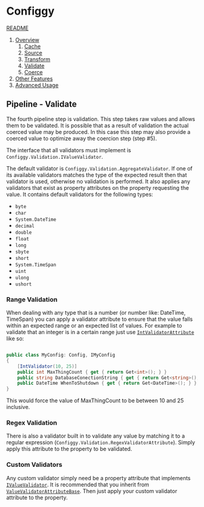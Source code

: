 # Configgy

[README](../../README.md)

1. [Overview](../1-Overview.md)
    1. [Cache](1-Cache.md)
    2. [Source](2-Source.md)
    3. [Transform](3-Transform.md)
    4. [Validate](4-Validate.md)
    5. [Coerce](5-Coerce.md)
2. [Other Features](../2-Other.md)
3. [Advanced Usage](../3-Advanced.md)

## Pipeline - Validate

The fourth pipeline step is validation. This step takes raw values and allows them to be validated. It is possible that as a result of validation the actual coerced value may be produced. In this case this step may also provide a coerced value to optimize away the coercion step (step #5).

The interface that all validators must implement is `Configgy.Validation.IValueValidator`.

The default validator is `Configgy.Validation.AggregateValidator`. If one of its available validators matches the type of the expected result then that validator is used, otherwise no validation is performed. It also applies any validators that exist as property attributes on the property requesting the value. It contains default validators for the following types:

* `byte`
* `char`
* `System.DateTime`
* `decimal`
* `double`
* `float`
* `long`
* `sbyte`
* `short`
* `System.TimeSpan`
* `uint`
* `ulong`
* `ushort`

### Range Validation

When dealing with any type that is a number (or number like: DateTime, TimeSpan) you can apply a validator attribute to ensure that the value falls within an expected range or an expected list of values. For example to validate that an integer is in a certain range just use [`IntValidatorAttribute`](../Configgy/Validation/IntValidatorAttribute.cs) like so:

```csharp

public class MyConfig: Config, IMyConfig
{   
    [IntValidator(10, 25)]
    public int MaxThingCount { get { return Get<int>(); } }        
    public string DatabaseConectionString { get { return Get<string>(); } }        
    public DateTime WhenToShutdown { get { return Get<DateTime>(); } }
}


```

This would force the value of MaxThingCount to be between 10 and 25 inclusive.

### Regex Validation

There is also a validator built in to validate any value by matching it to a regular expression (`Configgy.Validation.RegexValidatorAttribute`). Simply apply this attribute to the property to be validated.

### Custom Validators

Any custom validator simply need be a property attribute that implements [`IValueValidator`](../Configgy/Validation/IValueValidator.cs). It is recommended that you inherit from [`ValueValidatorAttributeBase`](../Configgy/Validation/ValueValidatorAttributeBase.cs). Then just apply your custom validator attribute to the property.
